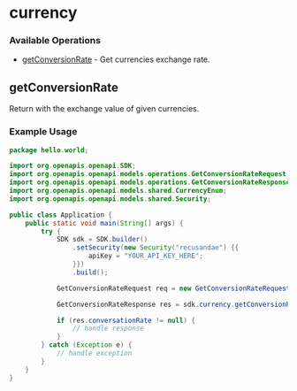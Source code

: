 # currency

### Available Operations

* [getConversionRate](#getconversionrate) - Get currencies exchange rate.

## getConversionRate

Return with the exchange value of given currencies.

### Example Usage

```java
package hello.world;

import org.openapis.openapi.SDK;
import org.openapis.openapi.models.operations.GetConversionRateRequest;
import org.openapis.openapi.models.operations.GetConversionRateResponse;
import org.openapis.openapi.models.shared.CurrencyEnum;
import org.openapis.openapi.models.shared.Security;

public class Application {
    public static void main(String[] args) {
        try {
            SDK sdk = SDK.builder()
                .setSecurity(new Security("recusandae") {{
                    apiKey = "YOUR_API_KEY_HERE";
                }})
                .build();

            GetConversionRateRequest req = new GetConversionRateRequest(CurrencyEnum.SEK, CurrencyEnum.BRL);            

            GetConversionRateResponse res = sdk.currency.getConversionRate(req);

            if (res.conversationRate != null) {
                // handle response
            }
        } catch (Exception e) {
            // handle exception
        }
    }
}
```

